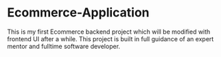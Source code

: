 # Ecommerce-Application
This is my first Ecommerce backend project which will be modified with frontend UI after a while. This project is built in full guidance of an expert mentor and fulltime software developer.

